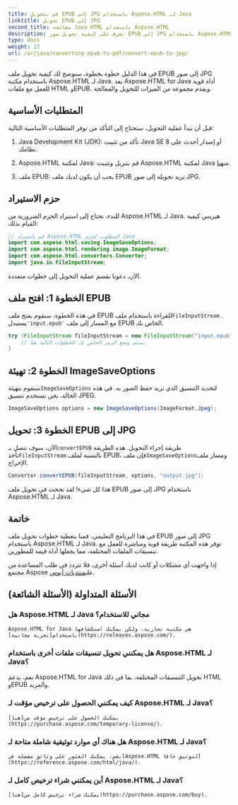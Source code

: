 ```yaml
---
title: قم بتحويل EPUB إلى JPG باستخدام Aspose.HTML لـ Java
linktitle: تحويل EPUB إلى JPG
second_title: معالجة Java HTML باستخدام Aspose.HTML
description: تعرف على كيفية تحويل صور EPUB إلى JPG باستخدام Aspose.HTML لـ Java. اتبع دليلنا خطوة بخطوة للتحويل السلس.
type: docs
weight: 12
url: /ar/java/converting-epub-to-pdf/convert-epub-to-jpg/
---
```


في هذا الدليل خطوة بخطوة، سنوضح لك كيفية تحويل ملف EPUB إلى صور JPG باستخدام مكتبة Aspose.HTML لـ Java. يعد Aspose.HTML for Java أداة قوية للعمل مع ملفات HTML وEPUB، ويقدم مجموعة من الميزات للتحويل والمعالجة.

## المتطلبات الأساسية

قبل أن نبدأ عملية التحويل، ستحتاج إلى التأكد من توفر المتطلبات الأساسية التالية:

1. Java Development Kit (JDK): تأكد من تثبيت Java SE 8 أو إصدار أحدث على نظامك.

2.  Aspose.HTML لمكتبة Java: قم بتنزيل وتثبيت Aspose.HTML لمكتبة Java من[هنا](https://releases.aspose.com/html/java/).

3. ملف EPUB: يجب أن يكون لديك ملف EPUB تريد تحويله إلى صور JPG.

## حزم الاستيراد

للبدء، تحتاج إلى استيراد الحزم الضرورية من Aspose.HTML لـ Java. هيريس كيفية القيام بذلك:

```java
// قم باستيراد Aspose.HTML المطلوب لحزم Java
import com.aspose.html.saving.ImageSaveOptions;
import com.aspose.html.rendering.image.ImageFormat;
import com.aspose.html.converters.Converter;
import java.io.FileInputStream;
```

الآن، دعونا نقسم عملية التحويل إلى خطوات متعددة.

## الخطوة 1: افتح ملف EPUB

 في هذه الخطوة، سنقوم بفتح ملف EPUB للقراءة باستخدام ملف`FileInputStream` . يستبدل`'input.epub'` مع المسار إلى ملف EPUB الخاص بك.

```java
try (FileInputStream fileInputStream = new FileInputStream("input.epub")) {
    // سيتم وضع الرمز الخاص بك للخطوات التالية هنا.
}
```

## الخطوة 2: تهيئة ImageSaveOptions

سنقوم بتهيئة`ImageSaveOptions` لتحديد التنسيق الذي نريد حفظ الصور به. في هذه الحالة، نحن نستخدم تنسيق JPEG.

```java
ImageSaveOptions options = new ImageSaveOptions(ImageFormat.Jpeg);
```

## الخطوة 3: تحويل EPUB إلى JPG

 الآن، سوف نتصل بـ`convertEPUB` طريقة إجراء التحويل. هذه الطريقة تأخذ`FileInputStream` بالنسبة لملف EPUB، فإن ملف`ImageSaveOptions`ومسار ملف الإخراج.

```java
Converter.convertEPUB(fileInputStream, options, "output.jpg");
```

هذا كل شيء! لقد نجحت في تحويل ملف EPUB إلى صور JPG باستخدام Aspose.HTML لـ Java.

## خاتمة

في هذا البرنامج التعليمي، قمنا بتغطية خطوات تحويل ملف EPUB إلى صور JPG باستخدام Aspose.HTML لـ Java. توفر هذه المكتبة طريقة قوية ومباشرة للعمل مع تنسيقات الملفات المختلفة، مما يجعلها أداة قيمة للمطورين.

 إذا واجهت أي مشكلات أو كانت لديك أسئلة أخرى، فلا تتردد في طلب المساعدة من مجتمع Aspose على[منتديات أبوس](https://forum.aspose.com/).

## الأسئلة المتداولة (الأسئلة الشائعة)

### هل Aspose.HTML لـ Java مجاني للاستخدام؟
    Aspose.HTML for Java هي مكتبة تجارية، ولكن يمكنك استكشافها باستخدام[تجربة مجانية](https://releases.aspose.com/).

### هل يمكنني تحويل تنسيقات ملفات أخرى باستخدام Aspose.HTML لـ Java؟
   نعم، يدعم Aspose.HTML for Java تحويل التنسيقات المختلفة، بما في ذلك HTML وEPUB والمزيد.

### كيف يمكنني الحصول على ترخيص مؤقت لـ Aspose.HTML لـ Java؟
    يمكنك الحصول على ترخيص مؤقت من[هنا](https://purchase.aspose.com/temporary-license/).

### هل هناك أي موارد توثيقية شاملة متاحة لـ Aspose.HTML لـ Java؟
    نعم، يمكنك العثور على وثائق مفصلة في[Aspose.HTML لتوثيق جافا](https://reference.aspose.com/html/java/).

### أين يمكنني شراء ترخيص كامل لـ Aspose.HTML لـ Java؟
    يمكنك شراء ترخيص كامل من[هنا](https://purchase.aspose.com/buy).

